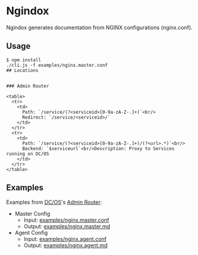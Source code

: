 # Ngindox

Ngindox generates documentation from NGINX configurations (nginx.conf).

## Usage

```
$ npm install
./cli.js -f examples/nginx.master.conf
## Locations


### Admin Router

<table>
  <tr>
    <td>
      Path: `/service/(?<serviceid>[0-9a-zA-Z-.]+)`<br/>
      Redirect: `/service/<serviceid>/`
    </td>
  </tr>
  <tr>
    <td>
      Path: `/service/(?<serviceid>[0-9a-zA-Z-.]+)/(?<url>.*)`<br/>
      Backend: `$serviceurl`<br/>Description: Proxy to Services running on DC/OS
    </td>
  </tr>
</table>
```

## Examples

Examples from [DC/OS](https://dcos.io)'s [Admin Router](https://github.com/dcos/adminrouter):

- Master Config
  - Input: [examples/nginx.master.conf](examples/nginx.master.conf)
  - Output: [examples/nginx.master.md](examples/nginx.master.md)
- Agent Config
  - Input: [examples/nginx.agent.conf](examples/nginx.agent.conf)
  - Output: [examples/nginx.agent.md](examples/nginx.agent.md)
